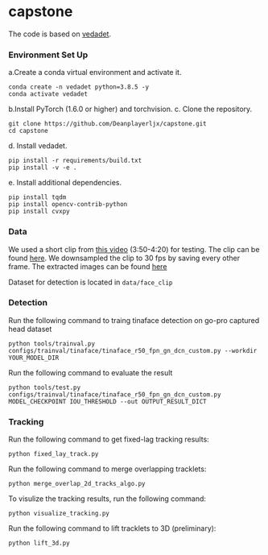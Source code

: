 # capstone
The code is based on [vedadet](https://github.com/Media-Smart/vedadet).

### Environment Set Up
a.Create a conda virtual environment and activate it.
```
conda create -n vedadet python=3.8.5 -y
conda activate vedadet
```
b.Install PyTorch (1.6.0 or higher) and torchvision.
c. Clone the repository.
```
git clone https://github.com/Deanplayerljx/capstone.git
cd capstone
```
d. Install vedadet.
```
pip install -r requirements/build.txt
pip install -v -e .
```
e. Install additional dependencies.
```
pip install tqdm
pip install opencv-contrib-python
pip install cvxpy
```

### Data
We used a short clip from [this video](https://www.youtube.com/watch?v=VD6Fc5d1VFU) (3:50-4:20) for testing. The clip can be found [here](https://drive.google.com/file/d/1Gv4O1XOem-Jwp0ICDQegC6k23MgvIUpC/view?usp=sharing). We downsampled the clip to 30 fps by saving every other frame. The extracted images can be found [here](https://drive.google.com/file/d/1xEPNLovIiK4r8-PxiaDqeap6iY4_4gdZ/view?usp=sharing)

Dataset for detection is located in `data/face_clip`


### Detection
Run the following command to traing tinaface detection on go-pro captured head dataset
```
python tools/trainval.py configs/trainval/tinaface/tinaface_r50_fpn_gn_dcn_custom.py --workdir YOUR_MODEL_DIR
```

Run the following command to evaluate the result
```
python tools/test.py configs/trainval/tinaface/tinaface_r50_fpn_gn_dcn_custom.py MODEL_CHECKPOINT IOU_THRESHOLD --out OUTPUT_RESULT_DICT
```

### Tracking
Run the following command to get fixed-lag tracking results:
```
python fixed_lay_track.py
```
Run the following command to merge overlapping tracklets:
```
python merge_overlap_2d_tracks_algo.py
```
To visulize the tracking results, run the following command:
```
python visualize_tracking.py
```
Run the following command to lift tracklets to 3D (preliminary):
```
python lift_3d.py
```